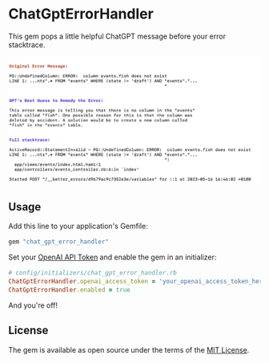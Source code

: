 # ChatGptErrorHandler

This gem pops a little helpful ChatGPT message before your error stacktrace.

![example](images/example.png)

## Usage

Add this line to your application's Gemfile:

```ruby
gem "chat_gpt_error_handler"
```

Set your [OpenAI API Token](https://openai.com/product#made-for-developers) and enable the gem in an initializer:

```ruby
# config/initializers/chat_gpt_error_handler.rb
ChatGptErrorHandler.openai_access_token = 'your_openai_access_token_here'
ChatGptErrorHandler.enabled = true
```

And you're off!

## License
The gem is available as open source under the terms of the [MIT License](https://opensource.org/licenses/MIT).

